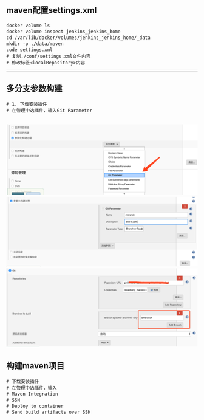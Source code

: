 ## maven配置settings.xml
```shell
docker volume ls
docker volume inspect jenkins_jenkins_home
cd /var/lib/docker/volumes/jenkins_jenkins_home/_data
mkdir -p ./data/maven
code settings.xml
# 复制./conf/settings.xml文件内容
# 修改标签<localRepository>内容
```
---
## 多分支参数构建
```shell
# 1. 下载安装插件
# 在管理中选插件，输入Git Parameter
```
![img.png](img/多分支参数构建/img.png)
![img_1.png](img/多分支参数构建/img_1.png)
![img_2.png](img/多分支参数构建/img_2.png)
--- 
## 构建maven项目
```shell
# 下载安装插件
# 在管理中选插件，输入
# Maven Integration
# SSH
# Deploy to container 
# Send build artifacts over SSH
```